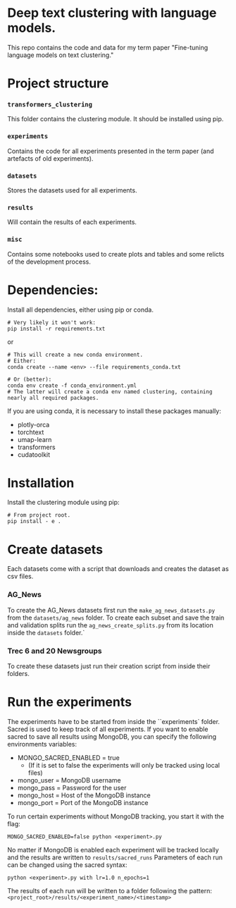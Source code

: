 # Deep text clustering with language models.

This repo contains the code and data for my term paper
"Fine-tuning language models on text clustering."

# Project structure

### ``transformers_clustering`` 
This folder contains the clustering module.
It should be installed using pip.

### ``experiments``
Contains the code for all experiments presented in the term paper
(and artefacts of old experiments).

### ``datasets``
Stores the datasets used for all experiments.

### ``results``
Will contain the results of each experiments.

### ``misc``
Contains some notebooks used to create plots and tables and some relicts of the development process.


# Dependencies:
Install all dependencies, either using pip or conda.

```
# Very likely it won't work:
pip install -r requirements.txt
```  

or 

```
# This will create a new conda environment.
# Either:
conda create --name <env> --file requirements_conda.txt

# Or (better):
conda env create -f conda_environment.yml
# The latter will create a conda env named clustering, containing nearly all required packages.
```

If you are using conda, it is necessary to install these packages manually: 
  - plotly-orca
  - torchtext
  - umap-learn
  - transformers
  - cudatoolkit

# Installation

Install the clustering module using pip:

```
# From project root.
pip install - e .
```

# Create datasets

Each datasets come with a script that downloads and creates the dataset as csv files.

### AG_News

To create the AG_News datasets 
first run the ``make_ag_news_datasets.py`` from the ``datasets/ag_news`` folder.
To create each subset and save the train and validation splits run the ``ag_news_create_splits.py``
from its location inside the ``datasets`` folder.`

### Trec 6 and 20 Newsgroups

To create these datasets just run their creation script from inside their folders.

# Run the experiments

The experiments have to be started from inside the ``experiments` folder.
Sacred is used to keep track of all experiments. 
If you want to enable sacred to save all results using MongoDB, you can specify
the following environments variables:

* MONGO_SACRED_ENABLED = true 
    * (If it is set to false the experiments will only be tracked using local files)
* mongo_user = MongoDB username
* mongo_pass = Password for the user
* mongo_host = Host of the MongoDB instance
* mongo_port = Port of the MongoDB instance

To run certain experiments without MongoDB tracking, you start it with the flag:

````
MONGO_SACRED_ENABLED=false python <experiment>.py
````

No matter if MongoDB is enabled each experiment will be tracked locally and the results are written 
to ``results/sacred_runs``
Parameters of each run can be changed using the sacred syntax:

```
python <experiment>.py with lr=1.0 n_epochs=1
```

The results of each run will be written to a 
folder following the pattern:  ``<project_root>/results/<experiment_name>/<timestamp>``


